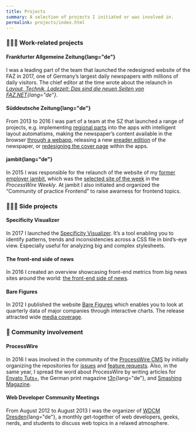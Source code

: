```yaml
---
title: Projects
summary: A selection of projects I initiated or was involved in.
permalink: projects/index.html
---
```


### 👨🏻‍💻 Work-related projects

#### Frankfurter Allgemeine Zeitung{lang="de"}

<!--alex ignore die-->

I was a leading part of the team that launched the redesigned website of the FAZ in 2017, one of Germany’s largest daily newspapers with millions of daily visitors. The chief editor at the time wrote about the relaunch in <cite>[Layout, Technik, Ladezeit: Das sind die neuen Seiten von FAZ.NET](http://www.faz.net/aktuell/layout-technik-ladezeit-das-sind-die-neuen-seiten-von-faz-net-15172231.html){lang="de"}</cite>.

#### Süddeutsche Zeitung{lang="de"}

From 2013 to 2016 I was part of a team at the SZ that launched a range of projects, e.g. implementing [regional parts](https://www.sueddeutsche.de/kolumne/kompletter-lokalteil-entdecken-sie-ganz-muenchen-in-der-sz-digital-1.1987069) into the apps with intelligent layout automatisms, making the newspaper’s content available in the browser [through a webapp](https://zeitung.sueddeutsche.de/), releasing a new [ereader edition](https://www.swmh.de/presse/neu-bei-sz-plus-die-e-reader-ausgabe-der-sueddeutschen-zeitung/) of the newspaper, or [redesigning the cover page](https://www.sueddeutsche.de/politik/in-eigener-sache-eine-neue-titelseite-1.3262134) within the apps.

#### jambit{lang="de"}

In 2015 I was responsible for the relaunch of the website of my [former employer jambit](https://www.jambit.com/), which was the [selected site of the week](https://weekly.pw/issue/75/) in the <cite>ProcessWire Weekly</cite>. At jambit I also initiated and organized the “Community of practice Frontend” to raise awarness for frontend topics.

### 👨🏻‍🎨 Side projects

#### Specificity Visualizer

In 2017 I launched the [Specificity Visualizer](https://isellsoap.github.io/specificity-visualizer/). It’s a tool enabling you to identify patterns, trends and inconsistencies across a CSS file in bird’s-eye view. Especially useful for analyzing big and complex stylesheets.

#### The front-end side of news

In 2016 I created an overview showcasing front-end metrics from big news sites around the world: [the front-end side of news](https://isellsoap.github.io/front-end-side-of-news/).

#### Bare Figures

In 2012 I published the website [Bare Figures](https://barefigur.es/) which enables you to look at quarterly data of major companies through interactive charts. The release attracted wide [media coverage](https://barefigur.es/what-others-say/).

### 🤝 Community involvement

#### ProcessWire

In 2016 I was involved in the community of the [ProcessWire CMS](https://processwire.com/) by initially organizing the repositories for [issues](https://github.com/processwire/processwire-issues) and [feature requests](https://github.com/processwire/processwire-requests). Also, in the same year, I spread the word about ProcessWire by writing articles for [Envato Tuts+](https://code.tutsplus.com/articles/4-reasons-to-choose-processwire-as-your-next-cms--cms-25062), the German print magazine [t3n](https://t3n.de/magazin/cms-processwire-echte-alternative-wordpress-ist-flexibel-241148/){lang="de"}, and [Smashing Magazine](https://www.smashingmagazine.com/2016/07/the-aesthetic-of-non-opinionated-content-management-a-beginners-guide-to-processwire/).

#### Web Developer Community Meetings

From August 2012 to August 2013 I was the organizer of [WDCM Dresden](https://www.meetup.com/wdcm-dresden/){lang="de"}, a monthly get-together of web developers, geeks, nerds, and students to discuss web topics in a relaxed atmosphere.
